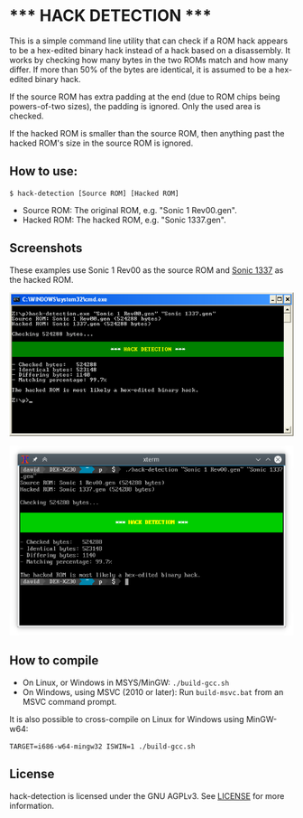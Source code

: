 # *** HACK DETECTION ***

This is a simple command line utility that can check if a ROM hack appears
to be a hex-edited binary hack instead of a hack based on a disassembly.
It works by checking how many bytes in the two ROMs match and how many
differ. If more than 50% of the bytes are identical, it is assumed to be
a hex-edited binary hack.

If the source ROM has extra padding at the end (due to ROM chips being
powers-of-two sizes), the padding is ignored. Only the used area is checked.

If the hacked ROM is smaller than the source ROM, then anything past the
hacked ROM's size in the source ROM is ignored.

## How to use:

```
$ hack-detection [Source ROM] [Hacked ROM]
```

* Source ROM: The original ROM, e.g. "Sonic 1 Rev00.gen".
* Hacked ROM: The hacked ROM, e.g. "Sonic 1337.gen".

## Screenshots

These examples use Sonic 1 Rev00 as the source ROM and
[Sonic 1337](https://info.sonicretro.org/Sonic_1337) as the hacked ROM.

![hack-detection on Windows XP](screenshots/hd-winxp.png)

![hack-detection on xterm (KDE5)](screenshots/hd-xterm.png)

## How to compile

* On Linux, or Windows in MSYS/MinGW: `./build-gcc.sh`
* On Windows, using MSVC (2010 or later): Run `build-msvc.bat` from an MSVC command prompt.

It is also possible to cross-compile on Linux for Windows using MinGW-w64:
```
TARGET=i686-w64-mingw32 ISWIN=1 ./build-gcc.sh
```

## License

hack-detection is licensed under the GNU AGPLv3. See [LICENSE](LICENSE)
for more information.

